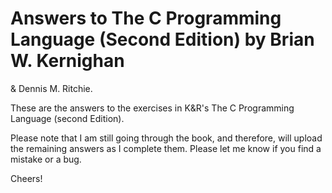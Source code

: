 # Answers to The C Programming Language (Second Edition) by Brian W. Kernighan
& Dennis M. Ritchie.

These are the answers to the exercises in K&R's The C Programming Language
(second Edition).

Please note that I am still going through the book, and therefore, will upload
the remaining answers as I complete them. Please let me know if you find a
mistake or a bug. 

Cheers!
